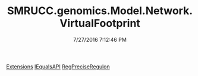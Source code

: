 ﻿---
title: SMRUCC.genomics.Model.Network.VirtualFootprint
date: 7/27/2016 7:12:46 PM
---

[Extensions](T-SMRUCC.genomics.Model.Network.VirtualFootprint.Extensions.html)
[IEqualsAPI](T-SMRUCC.genomics.Model.Network.VirtualFootprint.IEqualsAPI.html)
[RegPreciseRegulon](T-SMRUCC.genomics.Model.Network.VirtualFootprint.RegPreciseRegulon.html)
